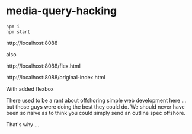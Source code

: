 media-query-hacking
===================

    npm i
    npm start

http://localhost:8088

also
    
http://localhost:8088/flex.html

http://localhost:8088/original-index.html
    


With added flexbox

There used to be a rant about offshoring simple web development here ... but those guys were doing the best they could do. We should never have been so naive as to think you could simply send an outline spec offshore.

That's why ...



